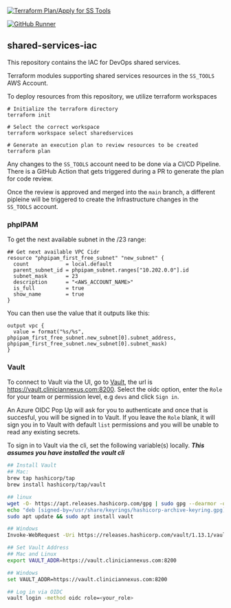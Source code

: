 [![Terraform Plan/Apply for SS Tools](https://github.com/clinician-nexus/shared-services-iac/actions/workflows/ss_tools.yml/badge.svg?branch=main)](https://github.com/clinician-nexus/shared-services-iac/actions/workflows/ss_tools.yml)

[![GitHub Runner](https://github.com/clinician-nexus/shared-services-iac/actions/workflows/github-runner.yml/badge.svg?branch=main)](https://github.com/clinician-nexus/shared-services-iac/actions/workflows/github-runner.yml)

## shared-services-iac
This repository contains the IAC for DevOps shared services.

Terraform modules supporting shared services resources in the `SS_TOOLS` AWS Account.

To deploy resources from this repository, we utilize terraform workspaces
```
# Initialize the terraform directory
terraform init

# Select the correct workspace
terraform workspace select sharedservices

# Generate an execution plan to review resources to be created
terraform plan

```
Any changes to the `SS_TOOLS` account need to be done via a CI/CD Pipeline. There is a GitHub Action that gets triggered during a PR to generate the plan for code review.

Once the review is approved and merged into the `main` branch, a different pipleine will be triggered to create the Infrastructure changes in the `SS_TOOLS` account.

### phpIPAM
To get the next available subnet in the /23 range:
```
## Get next available VPC Cidr
resource "phpipam_first_free_subnet" "new_subnet" {
  count            = local.default
  parent_subnet_id = phpipam_subnet.ranges["10.202.0.0"].id
  subnet_mask      = 23
  description      = "<AWS_ACCOUNT_NAME>"
  is_full          = true
  show_name        = true
}
```
You can then use the value that it outputs like this:
```
output vpc {
  value = format("%s/%s", phpipam_first_free_subnet.new_subnet[0].subnet_address, phpipam_first_free_subnet.new_subnet[0].subnet_mask)
}
```

### Vault
To connect to Vault via the UI, go to [Vault](https://cliniciannexus.com:8200), the url is <https://vault.cliniciannexus.com:8200>. Select the oidc option, enter the `Role` for your team or permission level, e.g `devs` and click `Sign in`. 

An Azure OIDC Pop Up will ask for you to authenticate and once that is succesful, you will be signed in to Vault. If you leave the `Role` blank, it will sign you in to Vault with default `list` permissions and you will be unable to read any existing secrets.


To sign in to Vault via the cli, set the following variable(s) locally. ***This assumes you have installed the vault cli***
```bash
## Install Vault
## Mac:
brew tap hashicorp/tap
brew install hashicorp/tap/vault

## linux 
wget -O- https://apt.releases.hashicorp.com/gpg | sudo gpg --dearmor -o /usr/share/keyrings/hashicorp-archive-keyring.gpg
echo "deb [signed-by=/usr/share/keyrings/hashicorp-archive-keyring.gpg] https://apt.releases.hashicorp.com $(lsb_release -cs) main" | sudo tee /etc/apt/sources.list.d/hashicorp.list
sudo apt update && sudo apt install vault

## Windows
Invoke-WebRequest -Uri https://releases.hashicorp.com/vault/1.13.1/vault_1.13.1_windows_386.zip -OutFile "vault.zip"

## Set Vault Address
## Mac and Linux
export VAULT_ADDR=https://vault.cliniciannexus.com:8200

## Windows
set VAULT_ADDR=https://vault.cliniciannexus.com:8200

## Log in via OIDC
vault login -method oidc role=<your_role> 
```
